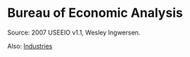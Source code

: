 # Bureau of Economic Analysis

Source: 2007 USEEIO v1.1, Wesley Ingwersen.

Also: [Industries](industries)
